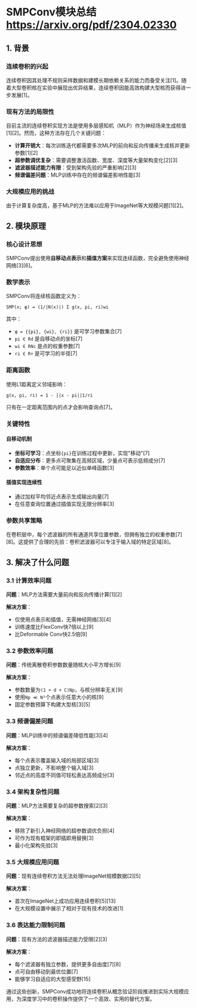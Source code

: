 # SMPConv模块总结 https://arxiv.org/pdf/2304.02330

## 1. 背景

### 连续卷积的兴起
连续卷积因其处理不规则采样数据和建模长期依赖关系的能力而备受关注[1]。随着大型卷积核在实验中展现出优异结果，连续卷积因能高效构建大型核而获得进一步发展[1]。

### 现有方法的局限性
目前主流的连续卷积实现方法是使用多层感知机（MLP）作为神经场来生成核值[1][2]。然而，这种方法存在几个关键问题：

- **计算开销大**：每次训练迭代都需要多次MLP的前向和反向传播来生成核并更新参数[1][2]
- **超参数调优复杂**：需要调整激活函数、宽度、深度等大量架构变化[2][3]
- **滤波器描述能力有限**：受到架构先验的严重影响[2][3]
- **频谱偏差问题**：MLP训练中存在的频谱偏差影响性能[3]

### 大规模应用的挑战
由于计算复杂度高，基于MLP的方法难以应用于ImageNet等大规模问题[1][2]。

## 2. 模块原理

### 核心设计思想
SMPConv提出使用**自移动点表示**和**插值方案**来实现连续函数，完全避免使用神经网络[3][6]。

### 数学表示
SMPConv将连续核函数定义为：

```
SMP(x; φ) = (1/|N(x)|) Σ g(x, pi, ri)wi
```

其中：
- `φ = {{pi}, {wi}, {ri}}` 是可学习参数集合[7]
- `pi ∈ Rd` 是自移动点的坐标[7]
- `wi ∈ RNc` 是点的权重参数[7]
- `ri ∈ R+` 是可学习的半径[7]

### 距离函数
使用L1距离定义邻域影响：
```
g(x, pi, ri) = 1 - ||x - pi||1/ri
```
只有在一定距离范围内的点才会影响查询点[7]。

### 关键特性

#### 自移动机制
- **坐标可学习**：点坐标`{pi}`在训练过程中更新，实现"移动"[7]
- **自适应分布**：更多点可聚集在高频区域，少量点可表示低频成分[7]
- **参数效率**：单个点可能足以近似单峰函数[3]

#### 插值实现连续性
- 通过加权平均邻近点表示生成输出向量[7]
- 在任意查询位置通过插值实现无限分辨率[3]

### 参数共享策略
在卷积层中，每个滤波器的所有通道共享位置参数，但拥有独立的权重参数[7][8]。这提供了合理的先验：卷积滤波器可以专注于输入域的特定区域[8]。

## 3. 解决了什么问题

### 3.1 计算效率问题

**问题**：MLP方法需要大量前向和反向传播计算[1][2]

**解决方案**：
- 仅使用点表示和插值，无需神经网络[3][4]
- 训练速度比FlexConv快7倍以上[9]
- 比Deformable Conv快2.5倍[9]

### 3.2 参数效率问题

**问题**：传统离散卷积参数数量随核大小平方增长[9]

**解决方案**：
- 参数数量为`(1 + d + C)Np`，与核分辨率无关[9]
- 使用`Np ≪ N²`个点表示任意大小的核[9]
- 固定参数预算下构建大型核[3][5]

### 3.3 频谱偏差问题

**问题**：MLP训练中的频谱偏差降低性能[3][4]

**解决方案**：
- 每个点表示覆盖输入域的局部区域[3]
- 点独立更新，不影响整个输入域[3]
- 邻近点的高度不同值可轻松表达高频成分[3]

### 3.4 架构复杂性问题

**问题**：MLP方法需要复杂的超参数搜索[2][3]

**解决方案**：
- 移除了新引入神经网络的超参数调优负担[4]
- 可作为现有框架的即插即用替换[3]
- 最小化架构先验[3]

### 3.5 大规模应用问题

**问题**：现有连续卷积方法无法处理ImageNet规模数据[2][5]

**解决方案**：
- 首次在ImageNet上成功应用连续卷积[5][13]
- 在大规模设置中展示了相对于现有技术的改进[1]

### 3.6 表达能力限制问题

**问题**：现有方法的滤波器描述能力受限[2][3]

**解决方案**：
- 每个滤波器有独立参数，提供更多自由度[7][8]
- 点可自由移动到最优位置[7]
- 能够学习自适应的大型感受野[15]

通过这些创新，SMPConv成功地将连续卷积从概念验证阶段推进到实际大规模应用，为深度学习中的卷积操作提供了一个高效、实用的替代方案。